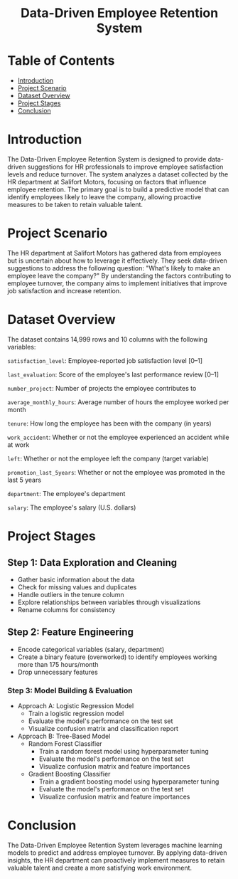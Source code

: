 <h1 align=center> Data-Driven Employee Retention System </h1>

# Table of Contents

- [Introduction](#introduction)
- [Project Scenario](#project_scenario)
- [Dataset Overview](#dataset_overview)
- [Project Stages](#project_stages)
- [Conclusion](#conclusion)

<a id="introduction"></a>

# Introduction

The Data-Driven Employee Retention System is designed to provide data-driven suggestions for HR professionals to improve employee satisfaction levels and reduce turnover. The system analyzes a dataset collected by the HR department at Salifort Motors, focusing on factors that influence employee retention. The primary goal is to build a predictive model that can identify employees likely to leave the company, allowing proactive measures to be taken to retain valuable talent.

<a id="project_scenario"></a>

# Project Scenario

The HR department at Salifort Motors has gathered data from employees but is uncertain about how to leverage it effectively. They seek data-driven suggestions to address the following question: "What's likely to make an employee leave the company?" By understanding the factors contributing to employee turnover, the company aims to implement initiatives that improve job satisfaction and increase retention.

<a id="dataset_overview"></a>

# Dataset Overview

The dataset contains 14,999 rows and 10 columns with the following variables:

`satisfaction_level`: Employee-reported job satisfaction level [0–1]

`last_evaluation`: Score of the employee's last performance review [0–1]

`number_project`: Number of projects the employee contributes to

`average_monthly_hours`: Average number of hours the employee worked per month

`tenure`: How long the employee has been with the company (in years)

`work_accident`: Whether or not the employee experienced an accident while at work

`left`: Whether or not the employee left the company (target variable)

`promotion_last_5years`: Whether or not the employee was promoted in the last 5 years

`department`: The employee's department

`salary`: The employee's salary (U.S. dollars)

# Project Stages

<a id="project_stages"></a>

## Step 1: Data Exploration and Cleaning

- Gather basic information about the data
- Check for missing values and duplicates
- Handle outliers in the tenure column
- Explore relationships between variables through visualizations
- Rename columns for consistency

## Step 2: Feature Engineering

- Encode categorical variables (salary, department)
- Create a binary feature (overworked) to identify employees working more than 175 hours/month
- Drop unnecessary features

### Step 3: Model Building & Evaluation

- Approach A: Logistic Regression Model
  - Train a logistic regression model
  - Evaluate the model's performance on the test set
  - Visualize confusion matrix and classification report
- Approach B: Tree-Based Model
  - Random Forest Classifier
    - Train a random forest model using hyperparameter tuning
    - Evaluate the model's performance on the test set
    - Visualize confusion matrix and feature importances
  - Gradient Boosting Classifier
    - Train a gradient boosting model using hyperparameter tuning
    - Evaluate the model's performance on the test set
    - Visualize confusion matrix and feature importances

<a id="conclusion"></a>

# Conclusion

The Data-Driven Employee Retention System leverages machine learning models to predict and address employee turnover. By applying data-driven insights, the HR department can proactively implement measures to retain valuable talent and create a more satisfying work environment.
